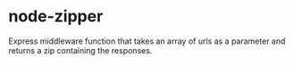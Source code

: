 node-zipper
===========

Express middleware function that takes an array of urls as a parameter and returns a zip containing the responses.
